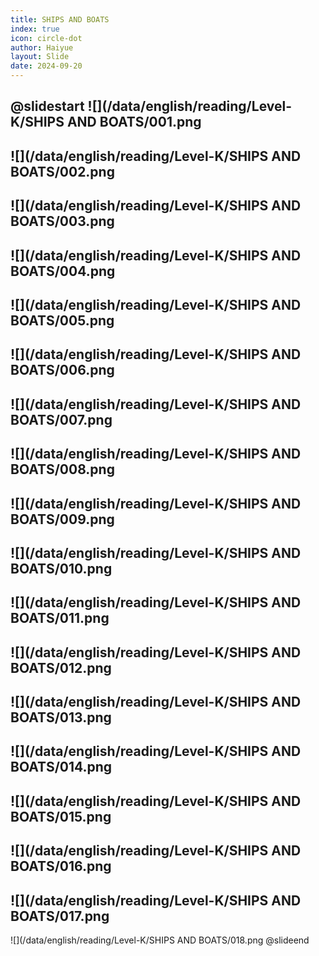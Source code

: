 ```yaml
---
title: SHIPS AND BOATS
index: true
icon: circle-dot
author: Haiyue
layout: Slide
date: 2024-09-20
---
```

 
@slidestart
![](/data/english/reading/Level-K/SHIPS AND BOATS/001.png
---
![](/data/english/reading/Level-K/SHIPS AND BOATS/002.png
---
![](/data/english/reading/Level-K/SHIPS AND BOATS/003.png
---
![](/data/english/reading/Level-K/SHIPS AND BOATS/004.png
---
![](/data/english/reading/Level-K/SHIPS AND BOATS/005.png
---
![](/data/english/reading/Level-K/SHIPS AND BOATS/006.png
---
![](/data/english/reading/Level-K/SHIPS AND BOATS/007.png
---
![](/data/english/reading/Level-K/SHIPS AND BOATS/008.png
---
![](/data/english/reading/Level-K/SHIPS AND BOATS/009.png
---
![](/data/english/reading/Level-K/SHIPS AND BOATS/010.png
---
![](/data/english/reading/Level-K/SHIPS AND BOATS/011.png
---
![](/data/english/reading/Level-K/SHIPS AND BOATS/012.png
---
![](/data/english/reading/Level-K/SHIPS AND BOATS/013.png
---
![](/data/english/reading/Level-K/SHIPS AND BOATS/014.png
---
![](/data/english/reading/Level-K/SHIPS AND BOATS/015.png
---
![](/data/english/reading/Level-K/SHIPS AND BOATS/016.png
---
![](/data/english/reading/Level-K/SHIPS AND BOATS/017.png
---
![](/data/english/reading/Level-K/SHIPS AND BOATS/018.png
@slideend